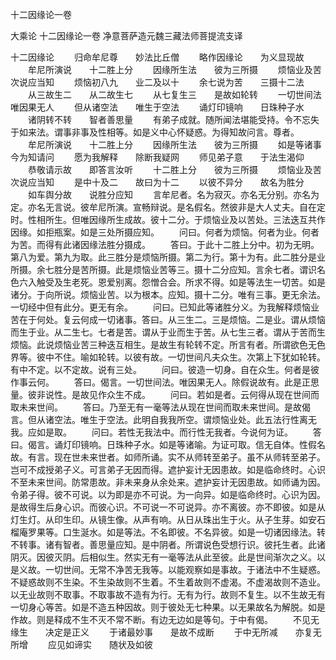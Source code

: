 十二因缘论一卷


大乘论
十二因缘论一卷
净意菩萨造元魏三藏法师菩提流支译


十二因缘论
　　归命牟尼尊　　妙法比丘僧
　　略作因缘论　　为义显现故
　　牟尼所演说　　十二胜上分
　　因缘所生法　　彼为三所摄
　　烦恼业及苦　　次说应当知
　　烦恼初八九　　业二及以十
　　余七说为苦　　三摄十二法
　　从三故生二　　从二故生七
　　从七复生三　　是故如轮转
　　一切世间法　　唯因果无人
　　但从诸空法　　唯生于空法
　　诵灯印镜响　　日珠种子水
　　诸阴转不转　　智者善思量
　　有弟子成就。随所闻法堪能受持。令不忘失于如来法。谓事非事及性相等。如是义中心怀疑惑。为得知故问言。尊者。
　　牟尼所演说　　十二胜上分
　　因缘所生法　　彼为三所摄
　　如是等诸事　　今为知请问
　　愿为我解释　　除断我疑网
　　师见弟子意　　于法生渴仰
　　恭敬请示故　　即答言汝听
　　十二胜上分　　彼为三所摄
　　烦恼业及苦　　次说应当知
　　是中十及二　　故曰为十二
　　以彼不异分　　故名为胜分
　　如车舆分故　　说胜分应知
　　言牟尼者。名为寂灭。亦名无分别。亦名为定。亦名无言说。彼牟尼所演。宣畅辩说。是名假名。然彼非是大人丈夫。自在定时。性相所生。但唯因缘所生成故。彼十二分。于烦恼业及以苦处。三法迭互共作因缘。如拒瓶案。如是三处所摄应知。
　　问曰。何者为烦恼。何者为业。何者为苦。而得有此诸因缘法胜分摄成。
　　答曰。于此十二胜上分中。初为无明。第八为爱。第九为取。此三胜分是烦恼所摄。第二为行。第十为有。此二胜分是业所摄。余七胜分是苦所摄。此是烦恼业苦等三。摄十二分应知。言余七者。谓识名色六入触受及生老死。恩爱别离。怨憎合会。所求不得。如是等法生一切苦。如是诸分。于向所说。烦恼业苦。以为根本。应知。摄十二分。唯有三事。更无余法。一切经中但有此分。更无有余。
　　问曰。已知此等诸胜分义。为我解释烦恼业苦在于何处。复云何成一切诸事。答曰。从三生二。三是烦恼。二是业。谓从烦恼而生于业。从二生七。七者是苦。谓从于业而生于苦。从七生三者。谓从于苦而生烦恼。此说烦恼业苦三种迭互相生。是故生有轮转不定。所言有者。所谓欲色无色界等。彼中不住。喻如轮转。以彼有故。一切世间凡夫众生。次第上下犹如轮转。有中不定。以不定故。说有三处。
　　问曰。彼造一切身。自在众生。何者是彼作事云何。
　　答曰。偈言。一切世间法。唯因果无人。除假说故有。此是正思量。彼非说性。是故见作众生不成。
　　问曰。若如是者。云何得从现在世间而取未来世间。
　　答曰。乃至无有一毫等法从现在世间而取未来世间。是故偈言。但从诸空法。唯生于空法。此明自我我所空。谓烦恼业处。此五法行性离无我。应如是取。
　　问曰。若性无我法中。而行性无我者。今说何为证。
　　答曰。偈言。诵灯印镜响。日珠种子水。如是等诸喻。为证可取。信无自体。性假名故。有言。现在世未来世者。如师所诵。实不从师转至弟子。虽不从师转至弟子。岂可不成授弟子义。可言弟子无因而得。遮护妄计无因患故。如是临命终时。心识不至未来世间。防常患故。非未来身从余处来。遮护妄计无因患故。如师诵为因。令弟子得。彼不可说。以为即是亦不可说。为一向异。如是临命终时。心识为因。是故得生后身心识。而彼心识。不可说一不可说异。亦不离彼。亦不即彼。如是从灯生灯。从印生印。从镜生像。从声有响。从日从珠出生于火。从子生芽。如安石榴庵罗果等。口生涎水。如是等法。不名即彼。不名异彼。如是一切诸因缘法。转不转事。诸有智者。善思量应知。是中阴者。所谓说色受想行识。彼托生者。此诸阴灭。因彼灭阴。后相似生。然实无有一毫等法从此至彼。此是世间渐次之义。以是义故。一切世间。无常不净苦无我等。以能观察如是事故。于诸法中不生疑惑。不疑惑故则不生染。不生染故则不生着。不生着故则不虚渴。不虚渴故则不造业。以无业故则不取事。不取事故不造有为行。无有为行。故则不复生。以不生故无有一切身心等苦。如是不造五种因故。则于彼处无七种果。以无果故名为解脱。如是作故。则是释成不生不灭不常不断。有边无边如是等句。于中有偈。
　　不见无缘生　　决定是正义
　　于诸最妙事　　是故不成断
　　于中无所减　　亦复无所增
　　应见如谛实　　随状及如彼

 
